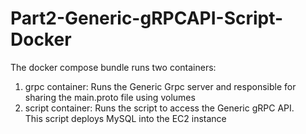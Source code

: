 # Part2-Generic-gRPCAPI-Script-Docker

The docker compose bundle runs two containers:

1. grpc container: Runs the Generic Grpc server and responsible for sharing the main.proto file using volumes  
2. script container: Runs the script to access the Generic gRPC API.  
This script deploys MySQL into the EC2 instance

